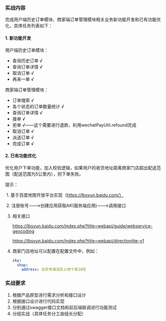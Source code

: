 ### 实战内容

完成用户端历史订单模块、商家端订单管理模块相关业务新功能开发和已有功能优化，具体任务列表如下：

#### 1. 新功能开发

用户端历史订单模块：

- 查询历史订单  √
- 查询订单详情 √
- 取消订单  √
- 再来一单  √

商家端订单管理模块：

- 订单搜索  √
- 各个状态的订单数量统计 √
- 查询订单详情 √
- 接单 √
- 拒单  √——这个需要进行退款，利用wechatPayUtil.refound完成
- 取消订单 √
- 派送订单 √
- 完成订单  √

#### 2. 已有功能优化

优化用户下单功能，加入校验逻辑，如果用户的收货地址距离商家门店超出配送范围（配送范围为5公里内），则下单失败。

提示：

​	1. 基于百度地图开放平台实现（https://lbsyun.baidu.com/）

​	2. 注册账号--->创建应用获取AK(服务端应用)--->调用接口

 3. 相关接口

    https://lbsyun.baidu.com/index.php?title=webapi/guide/webservice-geocoding

    https://lbsyun.baidu.com/index.php?title=webapi/directionlite-v1

 4. 商家门店地址可以配置在配置文件中，例如：

    ~~~yaml
    sky:
      shop:
        address: 北京市海淀区上地十街10号
    ~~~

    

### 实战要求

1. 根据产品原型进行需求分析和接口设计
4. 根据接口设计进行代码实现
5. 分别通过swagger接口文档和前后端联调进行功能测试
4. 分组实战（具体任务分工由组长分配）

